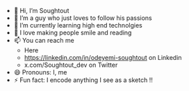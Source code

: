 - 👋 Hi, I’m Soughtout
- 👀 I’m a guy who just loves to follow his passions
- 🌱 I’m currently learning high end technolgies
- 💞️ I love making people smile and reading
- 📫 You can reach me 
   * Here
   * https://linkedin.com/in/odeyemi-soughtout on Linkedin
   * x.com/Soughtout_dev on Twitter
- 😄 Pronouns: I, me
- ⚡ Fun fact: I encode anything I see as a sketch !!

<!---
skyleplatforms/skyleplatforms is a ✨ special ✨ repository because its `README.md` (this file) appears on your GitHub profile.
You can click the Preview link to take a look at your changes.
--->
